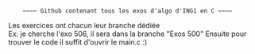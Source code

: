 #

        ~~~~ Github contenant tous les exos d'algo d'ING1 en C ~~~~

Les exercices ont chacun leur branche dédiée  
    Ex: je cherche l'exo 506, il sera dans la branche "Exos 500"
    Ensuite pour trouver le code il suffit d'ouvrir le main.c   :)
